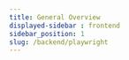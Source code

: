 ```yaml
---
title: General Overview
displayed-sidebar : frontend
sidebar_position: 1
slug: /backend/playwright
---
```

